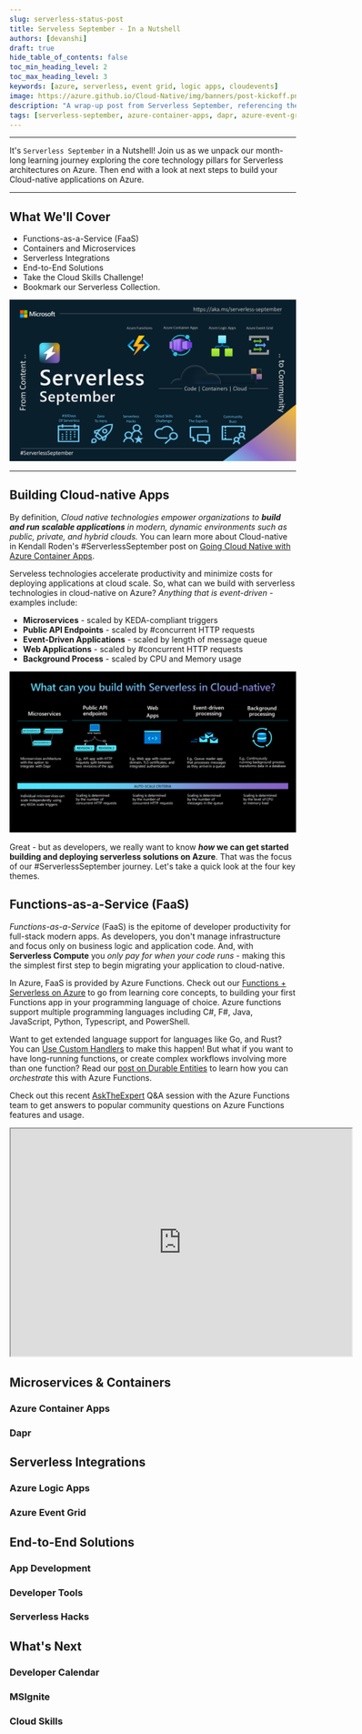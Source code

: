```yaml
---
slug: serverless-status-post
title: Serveless September - In a Nutshell
authors: [devanshi]
draft: true
hide_table_of_contents: false
toc_min_heading_level: 2
toc_max_heading_level: 3
keywords: [azure, serverless, event grid, logic apps, cloudevents]
image: https://azure.github.io/Cloud-Native/img/banners/post-kickoff.png
description: "A wrap-up post from Serverless September, referencing the many initiatives and resources" 
tags: [serverless-september, azure-container-apps, dapr, azure-event-grid, azure-logic-apps, azure-functions]
---
```


<head>
  <meta name="twitter:url" 
    content="https://azure.github.io/Cloud-Native/blog/serverless-status-post" />
  <meta name="twitter:title" 
    content="#ServerlessSeptember: In A Nutshell" />
  <meta name="twitter:description" 
    content="#ServerlessSeptember: In A Nutshell" />
  <meta name="twitter:image"
    content="https://azure.github.io/Cloud-Native/img/banners/post-kickoff.png" />
  <meta name="twitter:card" content="summary_large_image" />
  <meta name="twitter:creator" 
    content="@nitya" />
  <meta name="twitter:site" content="@AzureAdvocates" /> 
  <link rel="canonical" 
    href="https://azure.github.io/Cloud-Native/blog/21-cloudevents-via-event-grid" />
</head>

---

It's `Serverless September` in a Nutshell! Join us as we unpack our month-long learning journey exploring the core technology pillars for Serverless architectures on Azure. Then end with a look at next steps to build your Cloud-native applications on Azure.

---

## What We'll Cover
 * Functions-as-a-Service (FaaS)
 * Containers and Microservices
 * Serverless Integrations
 * End-to-End Solutions
 * Take the Cloud Skills Challenge!
 * Bookmark our Serverless Collection.

![Banner for Serverless September](./img/banner.png)

---

## Building Cloud-native Apps

By definition, _Cloud native technologies empower organizations to **build and run scalable applications** in modern, dynamic environments such as public, private, and hybrid clouds._ You can learn more about Cloud-native in Kendall Roden's #ServerlessSeptember post on [Going Cloud Native with Azure Container Apps](zero2hero-aca-01).

Serveless technologies accelerate productivity and minimize costs for deploying applications at cloud scale. So, what can we build with serverless technologies in cloud-native on Azure? _Anything that is event-driven_ - examples include:
 - **Microservices** - scaled by KEDA-compliant triggers
 - **Public API Endpoints** - scaled by #concurrent HTTP requests
 - **Event-Driven Applications** - scaled by length of message queue
 - **Web Applications** - scaled by #concurrent HTTP requests
 - **Background Process** - scaled by CPU and Memory usage

![](./img/cloud-native.png)

Great - but as developers, we really want to know **_how_ we can get started building and deploying serverless solutions on Azure**. That was the focus of our #ServerlessSeptember journey. Let's take a quick look at the four key themes.


## Functions-as-a-Service (FaaS)

_Functions-as-a-Service_ (FaaS) is the epitome of developer productivity for full-stack modern apps. As developers, you don't manage infrastructure and focus only on business logic and application code. And, with **Serverless Compute** you _only pay for when your code runs_ - making this the simplest first step to begin migrating your application to cloud-native.

In Azure, FaaS is provided by Azure Functions. Check out our [Functions + Serverless on Azure](./../2022-09-08/index.md) to go from learning core concepts, to building your first Functions app in your programming language of choice. Azure functions support multiple programming languages including C#, F#, Java, JavaScript, Python, Typescript, and PowerShell. 

Want to get extended language support for languages like Go, and Rust? You can [Use Custom Handlers](zero2hero-func-03) to make this happen! But what if you want to have long-running functions, or create complex workflows involving more than one function? Read our [post on Durable Entities](zero2hero-func-02) to learn how you can _orchestrate_ this with Azure Functions.

Check out this recent [AskTheExpert](https://aka.ms/ATEonDemand) Q&A session with the Azure Functions team to get answers to popular community questions on Azure Functions features and usage.

<iframe src="https://learn-video.azurefd.net/vod/player?show=ask-the-expert&ep=serverless-september-azure-functions" width="600" height="400"></iframe>

## Microservices & Containers 

### Azure Container Apps

### Dapr

## Serverless Integrations

### Azure Logic Apps

### Azure Event Grid

## End-to-End Solutions

### App Development

### Developer Tools 

### Serverless Hacks

## What's Next

### Developer Calendar

### MSIgnite

### Cloud Skills